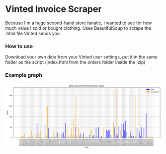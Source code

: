 # Vinted Invoice Scraper
Because I'm a huge second-hand store fanatic, I wanted to see for how much value I sold or bought clothing.
Uses BeautifulSoup to scrape the .html file Vinted sends you.

### How to use
Download your own data from your Vinted user settings, put it in the same folder as the script (index.html from the orders folder inside the .zip)

### Example graph
![](Figure_1.png)
